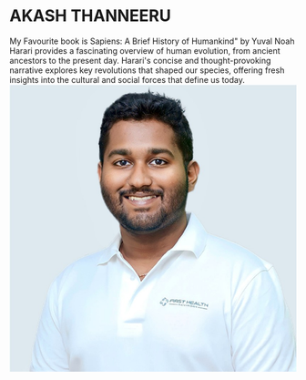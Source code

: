 # AKASH THANNEERU
My Favourite book is Sapiens: A Brief History of Humankind" by Yuval Noah Harari provides a fascinating overview of human evolution, from ancient ancestors to the present day. Harari's concise and thought-provoking narrative explores key revolutions that shaped our species, offering fresh insights into the cultural and social forces that define us today.
[![My image link](AKASH_IMAGE.jpg)](MYMEDIA.md)
